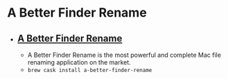 # A Better Finder Rename
- [A Better Finder Rename](https://www.publicspace.net/ABetterFinderRename/)
  - 
  - A Better Finder Rename is the most powerful and complete Mac file renaming application on the market.
  - `brew cask install a-better-finder-rename`
